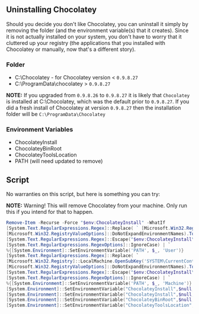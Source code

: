 ## Uninstalling Chocolatey

Should you decide you don't like Chocolatey, you can uninstall it simply by removing the folder (and the environment variable(s) that it creates).  Since it is not actually installed on your system, you don't have to worry that it cluttered up your registry (the applications that you installed with Chocolatey or manually, now that's a different story).

### Folder
* C:\Chocolatey - for Chocolatey version < ```0.9.8.27```
* C:\ProgramData\chocolatey > ```0.9.8.27```

**NOTE:** If you upgraded from ```0.9.8.26``` to ```0.9.8.27``` it is likely that ```Chocolatey``` is installed at C:\Chocolatey, which was the default prior to ```0.9.8.27```.  If you did a fresh install of Chocolatey at version ```0.9.8.27``` then the installation folder will be ```C:\ProgramData\Chocolatey```

### Environment Variables
* ChocolateyInstall
* ChocolateyBinRoot
* ChocolateyToolsLocation
* PATH (will need updated to remove)


## Script

No warranties on this script, but here is something you can try:

**NOTE:** Warning! This will remove Chocolatey from your machine. Only run this if you intend for that to happen.

~~~powershell
Remove-Item -Recurse -Force "$env:ChocolateyInstall" -WhatIf
[System.Text.RegularExpressions.Regex]::Replace( ` [Microsoft.Win32.Registry]::CurrentUser.OpenSubKey('Environment').GetValue('PATH', '',  `
[Microsoft.Win32.RegistryValueOptions]::DoNotExpandEnvironmentNames).ToString(),  `
[System.Text.RegularExpressions.Regex]::Escape("$env:ChocolateyInstall\bin") + '(?>;)?', '', `
[System.Text.RegularExpressions.RegexOptions]::IgnoreCase) | `
%{[System.Environment]::SetEnvironmentVariable('PATH', $_, 'User')}
[System.Text.RegularExpressions.Regex]::Replace( `
[Microsoft.Win32.Registry]::LocalMachine.OpenSubKey('SYSTEM\CurrentControlSet\Control\Session Manager\Environment\').GetValue('PATH', '', `
[Microsoft.Win32.RegistryValueOptions]::DoNotExpandEnvironmentNames).ToString(),  `
[System.Text.RegularExpressions.Regex]::Escape("$env:ChocolateyInstall\bin") + '(?>;)?', '', `
[System.Text.RegularExpressions.RegexOptions]::IgnoreCase) | `
%{[System.Environment]::SetEnvironmentVariable('PATH', $_, 'Machine')}
[System.Environment]::SetEnvironmentVariable("ChocolateyInstall",$null, 'Machine')
[System.Environment]::SetEnvironmentVariable("ChocolateyInstall",$null, 'User')
[System.Environment]::SetEnvironmentVariable("ChocolateyBinRoot",$null, 'User')
[System.Environment]::SetEnvironmentVariable("ChocolateyToolsLocation", $null, 'User')
~~~